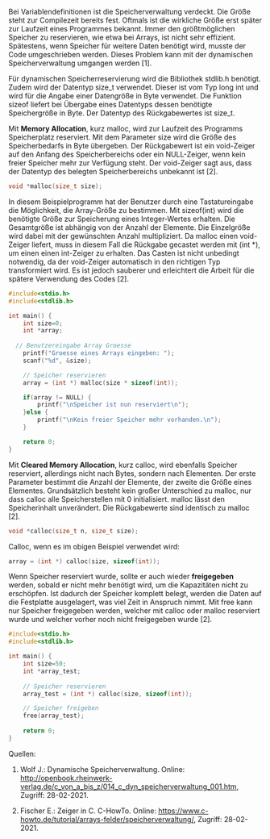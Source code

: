 Bei Variablendefinitionen ist die Speicherverwaltung verdeckt. Die Größe steht zur Compilezeit bereits fest.
Oftmals ist die wirkliche Größe erst später zur Laufzeit eines Programmes bekannt.
Immer den größtmöglichen Speicher zu reservieren, wie etwa bei Arrays, ist nicht sehr effizient. 
Spätestens, wenn Speicher für weitere Daten benötigt wird, musste der Code umgeschrieben werden.
Dieses Problem kann mit der dynamischen Speicherverwaltung umgangen werden [1].

Für dynamischen Speicherreservierung wird die Bibliothek stdlib.h benötigt. 
Zudem wird der Datentyp size_t verwendet. Dieser ist vom Typ long int und wird für die 
Angabe einer Datengröße in Byte verwendet. Die Funktion sizeof liefert bei Übergabe eines 
Datentyps dessen benötigte Speichergröße in Byte. Der Datentyp des Rückgabewertes ist size_t.

Mit **Memory Allocation**, kurz malloc, wird zur Laufzeit des Programms Speicherplatz reserviert. 
Mit dem Parameter size wird die Größe des Speicherbedarfs in Byte übergeben. 
Der Rückgabewert ist ein void-Zeiger auf den Anfang des Speicherbereichs oder ein NULL-Zeiger, 
wenn kein freier Speicher mehr zur Verfügung steht. 
Der void-Zeiger sagt aus, dass der Datentyp des belegten Speicherbereichs unbekannt ist [2].

```C
void *malloc(size_t size);
```

In diesem Beispielprogramm hat der Benutzer durch eine Tastatureingabe die Möglichkeit, die Array-Größe zu bestimmen. 
Mit sizeof(int) wird die benötigte Größe zur Speicherung eines Integer-Wertes erhalten. 
Die Gesamtgröße ist abhängig von der Anzahl der Elemente. Die Einzelgröße wird dabei mit der gewünschten Anzahl multipliziert. 
Da malloc einen void-Zeiger liefert, muss in diesem Fall die Rückgabe gecastet werden mit (int *), um einen einen int-Zeiger zu erhalten.
Das Casten ist nicht unbedingt notwendig, da der void-Zeiger automatisch in den richtigen Typ transformiert wird. 
Es ist jedoch sauberer und erleichtert die Arbeit für die spätere Verwendung des Codes [2].

```C
#include<stdio.h>
#include<stdlib.h>

int main() {
	int size=0;
	int *array;
 
  // Benutzereingabe Array Groesse
	printf("Groesse eines Arrays eingeben: ");
	scanf("%d", &size);

	// Speicher reservieren
	array = (int *) malloc(size * sizeof(int));

	if(array != NULL) {
		printf("\nSpeicher ist nun reserviert\n");
	}else {
		printf("\nKein freier Speicher mehr vorhanden.\n");
	}

	return 0;
}

```

Mit **Cleared Memory Allocation**, kurz calloc, wird ebenfalls Speicher reserviert, allerdings nicht nach Bytes, sondern nach Elementen. 
Der erste Parameter bestimmt die Anzahl der Elemente, der zweite die Größe eines Elementes. 
Grundsätzlich besteht kein großer Unterschied zu malloc, nur dass calloc alle Speicherstellen mit 0 initialisiert. 
malloc lässt den Speicherinhalt unverändert. Die Rückgabewerte sind identisch zu malloc [2].

```C
void *calloc(size_t n, size_t size);
```

Calloc, wenn es im obigen Beispiel verwendet wird:

```C
array = (int *) calloc(size, sizeof(int));
```

Wenn Speicher reserviert wurde, sollte er auch wieder **freigegeben** werden, sobald er nicht mehr benötigt wird, um die Kapazitäten nicht zu erschöpfen. 
Ist dadurch der Speicher komplett belegt, werden die Daten auf die Festplatte ausgelagert, was viel Zeit in Anspruch nimmt.
Mit free kann nur Speicher freigegeben werden, welcher mit calloc oder malloc reserviert wurde und welcher vorher noch nicht freigegeben wurde [2].

```C
#include<stdio.h>
#include<stdlib.h>

int main() {
	int size=50;
	int *array_test;
	
	// Speicher reservieren
	array_test = (int *) calloc(size, sizeof(int));

	// Speicher freigeben
	free(array_test);
	
	return 0;
}
```



Quellen:

1. Wolf J.: Dynamische Speicherverwaltung. Online: http://openbook.rheinwerk-verlag.de/c_von_a_bis_z/014_c_dyn_speicherverwaltung_001.htm, Zugriff: 28-02-2021.

2. Fischer E.: Zeiger in C. C-HowTo. Online: https://www.c-howto.de/tutorial/arrays-felder/speicherverwaltung/, Zugriff: 28-02-2021.

